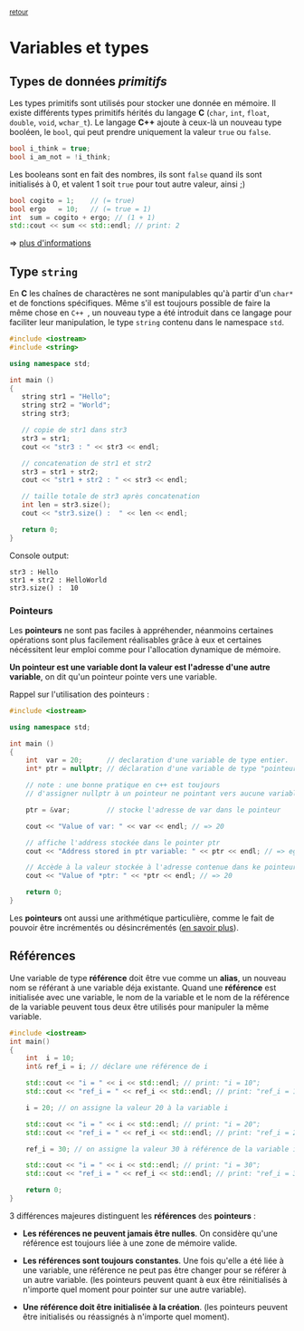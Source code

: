 <p><sup><a href="../">retour</a></sup></p>

# Variables et types

## Types de données *primitifs*

Les types primitifs sont utilisés pour stocker une donnée en mémoire.
Il existe différents types primitifs hérités du langage **C** (`char`, `int`, `float`, `double`, `void`, `wchar_t`). Le langage **C++** ajoute à ceux-là un nouveau type booléen, le `bool`, qui peut prendre uniquement la valeur `true` ou `false`.

```cpp
bool i_think = true;
bool i_am_not = !i_think;
```

Les booleans sont en fait des nombres, ils sont `false` quand ils sont initialisés à 0, et valent 1 soit `true` pour tout autre valeur, ainsi ;)

```cpp
bool cogito = 1;    // (= true)
bool ergo   = 10;   // (= true = 1)
int  sum = cogito + ergo; // (1 + 1)
std::cout << sum << std::endl; // print: 2
```

=> [plus d'informations](https://www.tutorialspoint.com/cplusplus/cpp_data_types.htm)

## Type `string`

En **C** les chaînes de charactères ne sont manipulables qu'à partir d'un `char*` et de fonctions spécifiques. Même s'il est toujours possible de faire la même chose en ``C++ ``, un nouveau type a été introduit dans ce langage pour faciliter leur manipulation, le type `string` contenu dans le namespace `std`.

```cpp
#include <iostream>
#include <string>

using namespace std;

int main ()
{
   string str1 = "Hello";
   string str2 = "World";
   string str3;

   // copie de str1 dans str3
   str3 = str1;
   cout << "str3 : " << str3 << endl;

   // concatenation de str1 et str2
   str3 = str1 + str2;
   cout << "str1 + str2 : " << str3 << endl;

   // taille totale de str3 après concatenation
   int len = str3.size();
   cout << "str3.size() :  " << len << endl;

   return 0;
}
```

Console output:
```
str3 : Hello
str1 + str2 : HelloWorld
str3.size() :  10
```

### Pointeurs

Les **pointeurs** ne sont pas faciles à appréhender, néanmoins certaines opérations sont plus facilement réalisables grâce à eux et certaines nécéssitent leur emploi comme pour l'allocation dynamique de mémoire.

**Un pointeur est une variable dont la valeur est l'adresse d'une autre variable**, on dit qu'un pointeur pointe vers une variable.

Rappel sur l'utilisation des pointeurs :

```cpp
#include <iostream>

using namespace std;

int main ()
{
    int  var = 20;      // declaration d'une variable de type entier.
    int* ptr = nullptr; // déclaration d'une variable de type "pointeur sur int"

    // note : une bonne pratique en c++ est toujours
    // d'assigner nullptr à un pointeur ne pointant vers aucune variable

    ptr = &var;         // stocke l'adresse de var dans le pointeur

    cout << "Value of var: " << var << endl; // => 20

    // affiche l'address stockée dans le pointer ptr
    cout << "Address stored in ptr variable: " << ptr << endl; // => eg: 0x7fff5fbff768

    // Accède à la valeur stockée à l'adresse contenue dans ke pointeur (par déréférencement)
    cout << "Value of *ptr: " << *ptr << endl; // => 20

    return 0;
}
```

Les **pointeurs** ont aussi une arithmétique particulière, comme le fait de pouvoir être incrémentés ou désincrémentés ([en savoir plus](https://www.tutorialspoint.com/cplusplus/cpp_pointer_arithmatic.htm)).

## Références

Une variable de type **référence** doit être vue comme un **alias**, un nouveau nom se référant à une variable déja existante. Quand une **référence** est initialisée avec une variable, le nom de la variable et le nom de la référence de la variable peuvent tous deux être utilisés pour manipuler la même variable.

```cpp
#include <iostream>
int main()
{
    int  i = 10;
    int& ref_i = i; // déclare une référence de i

    std::cout << "i = " << i << std::endl; // print: "i = 10";
    std::cout << "ref_i = " << ref_i << std::endl; // print: "ref_i = 10";

    i = 20; // on assigne la valeur 20 à la variable i

    std::cout << "i = " << i << std::endl; // print: "i = 20";
    std::cout << "ref_i = " << ref_i << std::endl; // print: "ref_i = 20";

    ref_i = 30; // on assigne la valeur 30 à référence de la variable i

    std::cout << "i = " << i << std::endl; // print: "i = 30";
    std::cout << "ref_i = " << ref_i << std::endl; // print: "ref_i = 30";

    return 0;
}
```

3 différences majeures distinguent les **références** des **pointeurs** :

- **Les références ne peuvent jamais être nulles**. On considère qu'une référence est toujours liée à une zone de mémoire valide.

- **Les références sont toujours constantes**. Une fois qu'elle a été liée à une variable, une référence ne peut pas être changer pour se référer à un autre variable. (les pointeurs peuvent quant à eux être réinitialisés à n'importe quel moment pour pointer sur une autre variable).

- **Une référence doit être initialisée à la création**. (les pointeurs peuvent être initialisés ou réassignés à n'importe quel moment).
